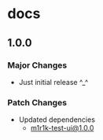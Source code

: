 # docs

## 1.0.0

### Major Changes

- Just initial release ^\_^

### Patch Changes

- Updated dependencies
  - m1r1k-test-ui@1.0.0
